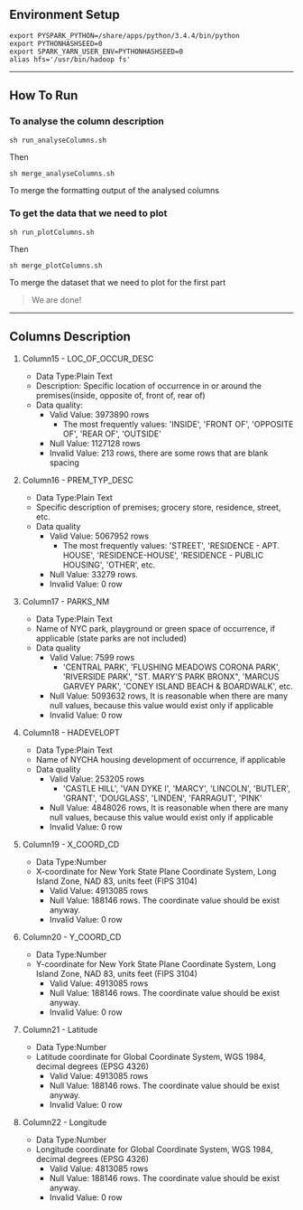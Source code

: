 ## Environment Setup

```module load python/gnu/3.4.4
export PYSPARK_PYTHON=/share/apps/python/3.4.4/bin/python
export PYTHONHASHSEED=0
export SPARK_YARN_USER_ENV=PYTHONHASHSEED=0
alias hfs='/usr/bin/hadoop fs'
```
___

## How To Run

### To analyse the column description

	
`sh run_analyseColumns.sh	
`

 Then

	
`sh merge_analyseColumns.sh	
`

 To merge the formatting output of the analysed columns

### To get the data that we need to plot

	
`sh run_plotColumns.sh	
`

Then

	
`sh merge_plotColumns.sh	
`

To merge the dataset that we need to plot for the first part

> We are done!

___

## Columns Description

1. Column15 - LOC_OF_OCCUR_DESC
	* Data Type:Plain Text
	* Description: Specific location of occurrence in or around the premises(inside, opposite of, front of, rear of)
	* Data quality: 
		- Valid Value: 3973890 rows
			* The most frequently values: 'INSIDE', 'FRONT OF', 'OPPOSITE OF', 'REAR OF', 'OUTSIDE'
		- Null Value: 1127128 rows
		- Invalid Value: 213 rows, there are some rows that are blank spacing
	

2. Column16 - PREM_TYP_DESC
	* Data Type:Plain Text
    * Specific description of premises; grocery store, residence, street, etc. 
	* Data quality
		- Valid Value: 5067952 rows
			* The most frequently values: 'STREET', 'RESIDENCE - APT. HOUSE', 'RESIDENCE-HOUSE', 'RESIDENCE - PUBLIC HOUSING', 'OTHER', etc.
		- Null Value: 33279 rows. 
		- Invalid Value: 0 row

3. Column17 - PARKS_NM
	* Data Type:Plain Text
	* Name of NYC park, playground or green space of occurrence, if applicable (state parks are not included)
	* Data quality
		- Valid Value: 7599 rows
			* 'CENTRAL PARK', 'FLUSHING MEADOWS CORONA PARK', 'RIVERSIDE PARK', "ST. MARY'S PARK BRONX", 'MARCUS GARVEY PARK', 'CONEY ISLAND BEACH & BOARDWALK', etc.
		- Null Value: 5093632 rows, It is reasonable when there are many null values, because this value would exist only if applicable
		- Invalid Value: 0 row

4. Column18 - HADEVELOPT
	* Data Type:Plain Text
    * Name of NYCHA housing development of occurrence, if applicable
	* Data quality
		- Valid Value: 253205 rows
			* 'CASTLE HILL', 'VAN DYKE I', 'MARCY', 'LINCOLN', 'BUTLER', 'GRANT', 'DOUGLASS', 'LINDEN', 'FARRAGUT', 'PINK'
		- Null Value: 4848026 rows, It is reasonable when there are many null values, because this value would exist only if applicable
		- Invalid Value: 0 row

5. Column19 - X_COORD_CD
	* Data Type:Number
    * X-coordinate for New York State Plane Coordinate System, Long Island Zone, NAD 83, units feet (FIPS 3104)
		- Valid Value: 4913085 rows
		- Null Value: 188146 rows. The coordinate value should be exist anyway.
		- Invalid Value: 0 row

6. Column20 - Y_COORD_CD
	* Data Type:Number
	* Y-coordinate for New York State Plane Coordinate System, Long Island Zone, NAD 83, units feet (FIPS 3104)
		- Valid Value: 4913085 rows
		- Null Value: 188146 rows. The coordinate value should be exist anyway.
		- Invalid Value: 0 row

7. Column21 - Latitude
	* Data Type:Number
	* Latitude coordinate for Global Coordinate System, WGS 1984, decimal degrees (EPSG 4326)
		- Valid Value: 4913085 rows
		- Null Value: 188146 rows. The coordinate value should be exist anyway.
		- Invalid Value: 0 row

8. Column22 - Longitude
	* Data Type:Number
	* Longitude coordinate for Global Coordinate System, WGS 1984, decimal degrees (EPSG 4326)
		- Valid Value: 4813085 rows
		- Null Value: 188146 rows. The coordinate value should be exist anyway.
		- Invalid Value: 0 row

